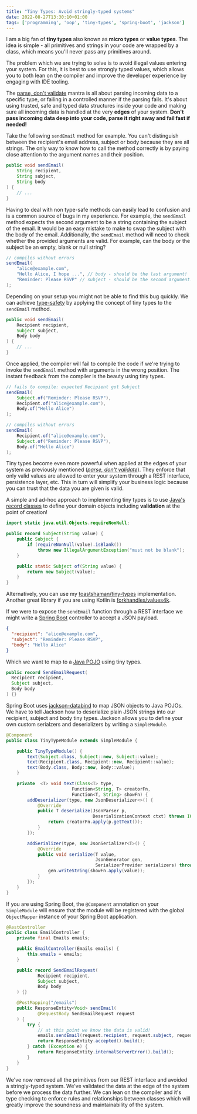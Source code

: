 ```yaml
---
title: "Tiny Types: Avoid stringly-typed systems"
date: 2022-08-27T13:30:10+01:00
tags: ['programming', 'oop', 'tiny-types', 'spring-boot', 'jackson']
---
```


I am a big fan of **tiny types** also known as **micro types** or **value types**.
The idea is simple - all primitives and strings in your code are wrapped by a class, which means you'll never pass any primitives around.

The problem which we are trying to solve is to avoid illegal values entering your system.
For this, it is best to use strongly typed values, which allows you to both lean on the compiler and improve the developer experience by engaging with IDE tooling.

The [parse, don't validate][3] mantra is all about parsing incoming data to a specific type, or failing in a controlled manner if the parsing fails.
It's about using trusted, safe and typed data structures inside your code and making sure all incoming data is handled at the very **edges** of your system.
**Don't pass incoming data deep into your code, parse it right away and fail fast if needed!**

Take the following `sendEmail` method for example.
You can't distinguish between the recipient's email address, subject or body because they are all strings.
The only way to know how to call the method correctly is by paying close attention to the argument names and their position.

```java
public void sendEmail(
    String recipient, 
    String subject, 
    String body
) {
    // ...
}
```

Having to deal with non type-safe methods can easily lead to confusion and is a common source of bugs in my experience.
For example, the `sendEmail` method expects the second argument to be a string containing the subject of the email.
It would be an easy mistake to make to swap the subject with the body of the email.
Additionally, the `sendEmail` method will need to check whether the provided arguments are valid.
For example, can the body or the subject be an empty, blank or null string?

```java
// compiles without errors
sendEmail(
    "alice@example.com", 
    "Hello Alice, I hope ...", // body - should be the last argument!
    "Reminder: Please RSVP" // subject - should be the second argument!
);
```

Depending on your setup you might not be able to find this bug quickly.
We can achieve [type-safety][1] by applying the concept of tiny types to the `sendEmail` method.

```java
public void sendEmail(
    Recipient recipient,
    Subject subject,
    Body body
) {
    // ...
}
```

Once applied, the compiler will fail to compile the code if we're trying to invoke the `sendEmail` method with arguments in the wrong position.
The instant feedback from the compiler is the beauty using tiny types.

```java
// fails to compile: expected Recipient got Subject
sendEmail(
    Subject.of("Reminder: Please RSVP"),
    Recipient.of("alice@example.com"),
    Body.of("Hello Alice")
);

// compiles without errors
sendEmail(
    Recipient.of("alice@example.com"),
    Subject.of("Reminder: Please RSVP"),
    Body.of("Hello Alice")
);
```

Tiny types become even more powerful when applied at the edges of your system as previously mentioned (*[parse, don't validate][3]*).
They enforce that only valid values are allowed to enter your system through a REST interface, persistence layer, etc.
This in turn will simplify your business logic because you can trust that the data you are given is valid.

A simple and ad-hoc approach to implementing tiny types is to use [Java's record classes][2] to define your domain objects including **validation** at the point of creation!

```java
import static java.util.Objects.requireNonNull;

public record Subject(String value) {
    public Subject {
        if (requireNonNull(value).isBlank()) 
            throw new IllegalArgumentException("must not be blank");
    }

    public static Subject of(String value) {
        return new Subject(value);
    }
}
```

Alternatively, you can use my [toastshaman/tiny-types][4] implementation.
Another great library if you are using Kotlin is [forkhandles/values4k][5].

If we were to expose the `sendEmail` function through a REST interface we might write a [Spring Boot][6] controller to accept a JSON payload.

```json
{
  "recipient": "alice@example.com",
  "subject": "Reminder: Please RSVP",
  "body": "Hello Alice"
}
```

Which we want to map to a [Java POJO][8] using tiny types.

```java
public record SendEmailRequest(
  Recipient recipient,
  Subject subject,
  Body body
) {}
```

Spring Boot uses [jackson-databind][7] to map JSON objects to Java POJOs.
We have to tell Jackson how to deserialize plain JSON strings into our recipient, subject and body tiny types.
Jackson allows you to define your own custom serialzers and deserializers by writing a `SimpleModule`.

```java
@Component
public class TinyTypeModule extends SimpleModule {

    public TinyTypeModule() {
        text(Subject.class, Subject::new, Subject::value);
        text(Recipient.class, Recipient::new, Recipient::value);
        text(Body.class, Body::new, Body::value);
    }

    private  <T> void text(Class<T> type,
                         Function<String, T> creatorFn,
                         Function<T, String> showFn) {
        addDeserializer(type, new JsonDeserializer<>() {
            @Override
            public T deserialize(JsonParser p,
                                 DeserializationContext ctxt) throws IOException {
                return creatorFn.apply(p.getText());
            }
        });

        addSerializer(type, new JsonSerializer<T>() {
            @Override
            public void serialize(T value,
                                  JsonGenerator gen,
                                  SerializerProvider serializers) throws IOException {
                gen.writeString(showFn.apply(value));
            }
        });
    }
}
```

If you are using Spring Boot, the `@Component` annotation on your `SimpleModule` will ensure that the module will be registered with the global `ObjectMapper` instance of your Spring Boot application.

```java
@RestController
public class EmailController {
    private final Emails emails;

    public EmailController(Emails emails) {
        this.emails = emails;
    }

    public record SendEmailRequest(
            Recipient recipient,
            Subject subject,
            Body body
    ) {}

    @PostMapping("/emails")
    public ResponseEntity<Void> sendEmail(
            @RequestBody SendEmailRequest request
    ) {
        try {
            // at this point we know the data is valid!
            emails.sendEmail(request.recipient, request.subject, request.body);
            return ResponseEntity.accepted().build();
        } catch (Exception e) {
            return ResponseEntity.internalServerError().build();
        }
    }
}
```

We've now removed all the primitives from our REST interface and avoided a stringly-typed system.
We've validated the data at the edge of the system before we process the data further.
We can lean on the compiler and it's type checking to enforce rules and relationships between classes which will greatly improve the soundness and maintainability of the system.

[1]: https://en.wikipedia.org/wiki/Type_safety
[2]: https://www.baeldung.com/java-record-keyword
[3]: https://lexi-lambda.github.io/blog/2019/11/05/parse-don-t-validate/
[4]: https://github.com/ToastShaman/tiny-types
[5]: https://github.com/fork-handles/forkhandles/tree/trunk/values4k
[6]: https://spring.io/projects/spring-boot
[7]: https://github.com/FasterXML/jackson-databind
[8]: https://www.baeldung.com/java-pojo-class
